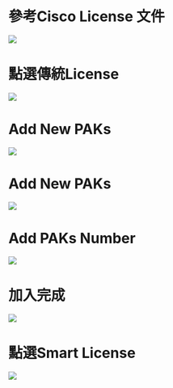 # 參考Cisco License 文件
![](/mygithub/客戶/癌醫/License_SOP/photo/參考license文件.png)
# 點選傳統License
![](/mygithub/客戶/癌醫/photo/傳統License.png)


# Add New PAKs

![](/mygithub/客戶/癌醫/photo/Add%20new%20PAKs.png)

# Add New PAKs

![](/mygithub/客戶/癌醫/photo/Add%20new%20PAKs2.png)

# Add  PAKs Number
![](/mygithub/客戶/癌醫/photo/Add%20%20PAKs%20Number.png)

# 加入完成
![](/mygithub/客戶/癌醫/photo/加入完成.png)

# 點選Smart License
![](/mygithub/客戶/癌醫/photo/點選Smart%20License.png)
